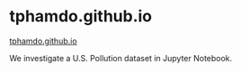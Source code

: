 # tphamdo.github.io
<a href="tphamdo.github.io">tphamdo.github.io</a>

We investigate a U.S. Pollution dataset in Jupyter Notebook.
